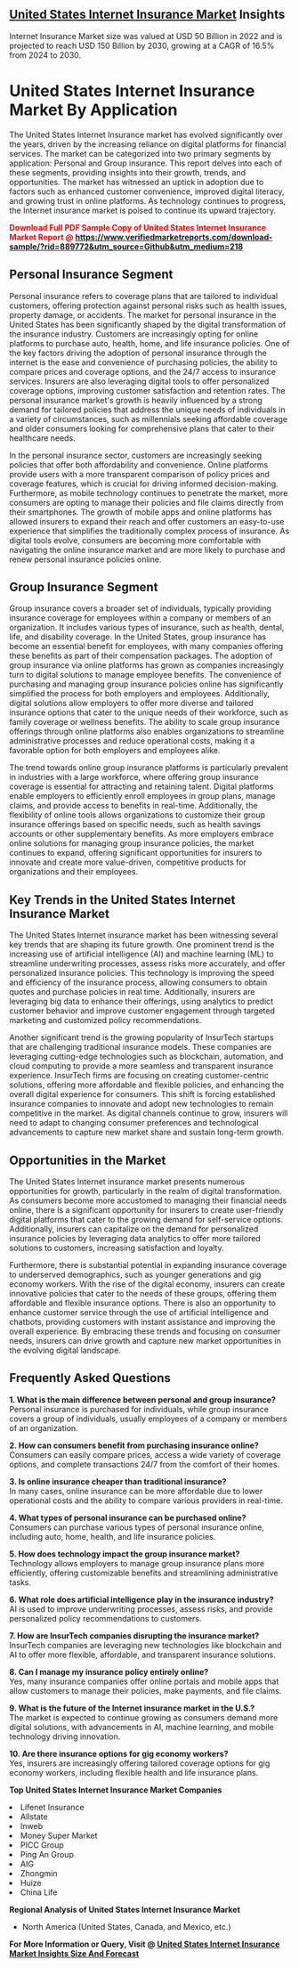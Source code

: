 <h2><a href="https://www.verifiedmarketreports.com/download-sample/?rid=889772&amp;utm_source=Github&amp;utm_medium=218" target="_blank">United States Internet Insurance Market</a> Insights</h2><p>Internet Insurance Market size was valued at USD 50 Billion in 2022 and is projected to reach USD 150 Billion by 2030, growing at a CAGR of 16.5% from 2024 to 2030.</p><p><h1>United States Internet Insurance Market By Application</h1> <p>The United States Internet Insurance market has evolved significantly over the years, driven by the increasing reliance on digital platforms for financial services. The market can be categorized into two primary segments by application: Personal and Group insurance. This report delves into each of these segments, providing insights into their growth, trends, and opportunities. The market has witnessed an uptick in adoption due to factors such as enhanced customer convenience, improved digital literacy, and growing trust in online platforms. As technology continues to progress, the Internet insurance market is poised to continue its upward trajectory. <b><p><span class=""><span style="color: #ff0000;"><strong>Download Full PDF Sample Copy of United States Internet Insurance Market Report</strong> @ </span><a href="https://www.verifiedmarketreports.com/download-sample/?rid=889772&amp;utm_source=Github&amp;utm_medium=218" target="_blank">https://www.verifiedmarketreports.com/download-sample/?rid=889772&amp;utm_source=Github&amp;utm_medium=218</a></span></p></b></p> <h2>Personal Insurance Segment</h2> <p>Personal insurance refers to coverage plans that are tailored to individual customers, offering protection against personal risks such as health issues, property damage, or accidents. The market for personal insurance in the United States has been significantly shaped by the digital transformation of the insurance industry. Customers are increasingly opting for online platforms to purchase auto, health, home, and life insurance policies. One of the key factors driving the adoption of personal insurance through the internet is the ease and convenience of purchasing policies, the ability to compare prices and coverage options, and the 24/7 access to insurance services. Insurers are also leveraging digital tools to offer personalized coverage options, improving customer satisfaction and retention rates. The personal insurance market's growth is heavily influenced by a strong demand for tailored policies that address the unique needs of individuals in a variety of circumstances, such as millennials seeking affordable coverage and older consumers looking for comprehensive plans that cater to their healthcare needs.</p> <p>In the personal insurance sector, customers are increasingly seeking policies that offer both affordability and convenience. Online platforms provide users with a more transparent comparison of policy prices and coverage features, which is crucial for driving informed decision-making. Furthermore, as mobile technology continues to penetrate the market, more consumers are opting to manage their policies and file claims directly from their smartphones. The growth of mobile apps and online platforms has allowed insurers to expand their reach and offer customers an easy-to-use experience that simplifies the traditionally complex process of insurance. As digital tools evolve, consumers are becoming more comfortable with navigating the online insurance market and are more likely to purchase and renew personal insurance policies online.</p> <h2>Group Insurance Segment</h2> <p>Group insurance covers a broader set of individuals, typically providing insurance coverage for employees within a company or members of an organization. It includes various types of insurance, such as health, dental, life, and disability coverage. In the United States, group insurance has become an essential benefit for employees, with many companies offering these benefits as part of their compensation packages. The adoption of group insurance via online platforms has grown as companies increasingly turn to digital solutions to manage employee benefits. The convenience of purchasing and managing group insurance policies online has significantly simplified the process for both employers and employees. Additionally, digital solutions allow employers to offer more diverse and tailored insurance options that cater to the unique needs of their workforce, such as family coverage or wellness benefits. The ability to scale group insurance offerings through online platforms also enables organizations to streamline administrative processes and reduce operational costs, making it a favorable option for both employers and employees alike.</p> <p>The trend towards online group insurance platforms is particularly prevalent in industries with a large workforce, where offering group insurance coverage is essential for attracting and retaining talent. Digital platforms enable employers to efficiently enroll employees in group plans, manage claims, and provide access to benefits in real-time. Additionally, the flexibility of online tools allows organizations to customize their group insurance offerings based on specific needs, such as health savings accounts or other supplementary benefits. As more employers embrace online solutions for managing group insurance policies, the market continues to expand, offering significant opportunities for insurers to innovate and create more value-driven, competitive products for organizations and their employees.</p> <h2>Key Trends in the United States Internet Insurance Market</h2> <p>The United States Internet insurance market has been witnessing several key trends that are shaping its future growth. One prominent trend is the increasing use of artificial intelligence (AI) and machine learning (ML) to streamline underwriting processes, assess risks more accurately, and offer personalized insurance policies. This technology is improving the speed and efficiency of the insurance process, allowing consumers to obtain quotes and purchase policies in real time. Additionally, insurers are leveraging big data to enhance their offerings, using analytics to predict customer behavior and improve customer engagement through targeted marketing and customized policy recommendations.</p> <p>Another significant trend is the growing popularity of InsurTech startups that are challenging traditional insurance models. These companies are leveraging cutting-edge technologies such as blockchain, automation, and cloud computing to provide a more seamless and transparent insurance experience. InsurTech firms are focusing on creating customer-centric solutions, offering more affordable and flexible policies, and enhancing the overall digital experience for consumers. This shift is forcing established insurance companies to innovate and adopt new technologies to remain competitive in the market. As digital channels continue to grow, insurers will need to adapt to changing consumer preferences and technological advancements to capture new market share and sustain long-term growth.</p> <h2>Opportunities in the Market</h2> <p>The United States Internet insurance market presents numerous opportunities for growth, particularly in the realm of digital transformation. As consumers become more accustomed to managing their financial needs online, there is a significant opportunity for insurers to create user-friendly digital platforms that cater to the growing demand for self-service options. Additionally, insurers can capitalize on the demand for personalized insurance policies by leveraging data analytics to offer more tailored solutions to customers, increasing satisfaction and loyalty.</p> <p>Furthermore, there is substantial potential in expanding insurance coverage to underserved demographics, such as younger generations and gig economy workers. With the rise of the digital economy, insurers can create innovative policies that cater to the needs of these groups, offering them affordable and flexible insurance options. There is also an opportunity to enhance customer service through the use of artificial intelligence and chatbots, providing customers with instant assistance and improving the overall experience. By embracing these trends and focusing on consumer needs, insurers can drive growth and capture new market opportunities in the evolving digital landscape.</p> <h2>Frequently Asked Questions</h2> <p><b>1. What is the main difference between personal and group insurance?</b><br>Personal insurance is purchased for individuals, while group insurance covers a group of individuals, usually employees of a company or members of an organization.</p> <p><b>2. How can consumers benefit from purchasing insurance online?</b><br>Consumers can easily compare prices, access a wide variety of coverage options, and complete transactions 24/7 from the comfort of their homes.</p> <p><b>3. Is online insurance cheaper than traditional insurance?</b><br>In many cases, online insurance can be more affordable due to lower operational costs and the ability to compare various providers in real-time.</p> <p><b>4. What types of personal insurance can be purchased online?</b><br>Consumers can purchase various types of personal insurance online, including auto, home, health, and life insurance policies.</p> <p><b>5. How does technology impact the group insurance market?</b><br>Technology allows employers to manage group insurance plans more efficiently, offering customizable benefits and streamlining administrative tasks.</p> <p><b>6. What role does artificial intelligence play in the insurance industry?</b><br>AI is used to improve underwriting processes, assess risks, and provide personalized policy recommendations to customers.</p> <p><b>7. How are InsurTech companies disrupting the insurance market?</b><br>InsurTech companies are leveraging new technologies like blockchain and AI to offer more flexible, affordable, and transparent insurance solutions.</p> <p><b>8. Can I manage my insurance policy entirely online?</b><br>Yes, many insurance companies offer online portals and mobile apps that allow customers to manage their policies, make payments, and file claims.</p> <p><b>9. What is the future of the Internet insurance market in the U.S.?</b><br>The market is expected to continue growing as consumers demand more digital solutions, with advancements in AI, machine learning, and mobile technology driving innovation.</p> <p><b>10. Are there insurance options for gig economy workers?</b><br>Yes, insurers are increasingly offering tailored coverage options for gig economy workers, including flexible health and life insurance plans.</p> </p><p><strong>Top United States Internet Insurance Market Companies</strong></p><div data-test-id=""><p><li>Lifenet Insurance</li><li> Allstate</li><li> Inweb</li><li> Money Super Market</li><li> PICC Group</li><li> Ping An Group</li><li> AIG</li><li> Zhongmin</li><li> Huize</li><li> China Life</li></p><div><strong>Regional Analysis of&nbsp;United States Internet Insurance Market</strong></div><ul><li dir="ltr"><p dir="ltr">North America&nbsp;(United States, Canada, and Mexico, etc.)</p></li></ul><p><strong>For More Information or Query, Visit @&nbsp;</strong><strong><a href="https://www.verifiedmarketreports.com/product/internet-insurance-market/?utm_source=Github&amp;utm_medium=218" target="_blank">United States Internet Insurance Market Insights Size And Forecast</a></strong></p></div>
